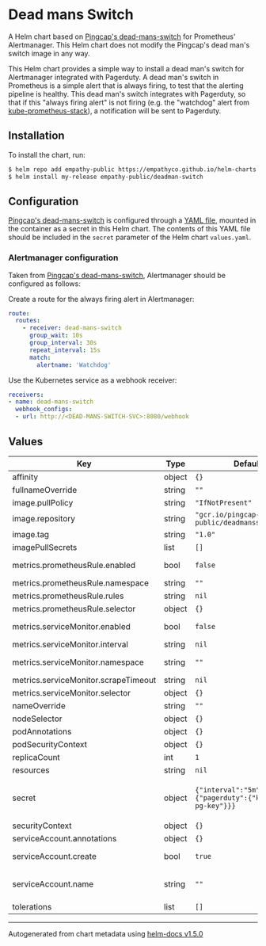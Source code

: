 # Dead mans Switch

A Helm chart based on [Pingcap's dead-mans-switch](https://github.com/pingcap/dead-mans-switch) for Prometheus' Alertmanager. This Helm chart does not modify the Pingcap's dead man's switch image in any way.

This Helm chart provides a simple way to install a dead man's switch for Alertmanager integrated with Pagerduty. A dead man's switch in Prometheus is a simple alert that is always firing, to test that the alerting pipeline is healthy. This dead man's switch integrates with Pagerduty, so that if this "always firing alert" is not firing (e.g. the "watchdog" alert from [kube-prometheus-stack](https://github.com/prometheus-community/helm-charts/blob/main/charts/kube-prometheus-stack/templates/prometheus/rules-1.14/general.rules.yaml)), a notification will be sent to Pagerduty.

## Installation

To install the chart, run:

```bash
$ helm repo add empathy-public https://empathyco.github.io/helm-charts
$ helm install my-release empathy-public/deadman-switch
```

## Configuration

[Pingcap's dead-mans-switch](https://github.com/pingcap/dead-mans-switch) is configured through a [YAML file](https://github.com/pingcap/dead-mans-switch/blob/master/manifest/config.example.yaml), mounted in the container as a secret in this Helm chart. The contents of this YAML file should be included in the `secret` parameter of the Helm chart `values.yaml`.

### Alertmanager configuration

Taken from [Pingcap's dead-mans-switch](https://github.com/pingcap/dead-mans-switch), Alertmanager should be configured as follows:

Create a route for the always firing alert in Alertmanager:
```yaml
route:
  routes:
    - receiver: dead-mans-switch
      group_wait: 10s
      group_interval: 30s
      repeat_interval: 15s
      match:
        alertname: 'Watchdog'
```

Use the Kubernetes service as a webhook receiver:
```yaml
receivers:
- name: dead-mans-switch
  webhook_configs:
  - url: http://<DEAD-MANS-SWITCH-SVC>:8080/webhook
```

## Values

| Key | Type | Default | Description |
|-----|------|---------|-------------|
| affinity | object | `{}` | Kubernetes pod affinity |
| fullnameOverride | string | `""` | Chart full name override |
| image.pullPolicy | string | `"IfNotPresent"` | Image pullpolicy |
| image.repository | string | `"gcr.io/pingcap-public/deadmansswitch"` | Image repository |
| image.tag | string | `"1.0"` | Image tag |
| imagePullSecrets | list | `[]` | Image pull secrets |
| metrics.prometheusRule.enabled | bool | `false` | if true, creates a Prometheus Operator PrometheusRule |
| metrics.prometheusRule.namespace | string | `""` | Namespace for the PrometheusRule Resource |
| metrics.prometheusRule.rules | string | `nil` | Prometheus Rule definitions |
| metrics.prometheusRule.selector | object | `{}` | Prometheus instance selector labels |
| metrics.serviceMonitor.enabled | bool | `false` | if true, creates a Prometheus Operator ServiceMonitor |
| metrics.serviceMonitor.interval | string | `nil` | Interval at which metrics should be scraped. |
| metrics.serviceMonitor.namespace | string | `""` | Namespace for the ServiceMonitor Resource (defaults to the Release Namespace). |
| metrics.serviceMonitor.scrapeTimeout | string | `nil` | Timeout after which the scrape is ended  |
| metrics.serviceMonitor.selector | object | `{}` | Prometheus instance selector labels |
| nameOverride | string | `""` | Chart name override |
| nodeSelector | object | `{}` | Kubernetes node selector |
| podAnnotations | object | `{}` | Custom pod annotations |
| podSecurityContext | object | `{}` | Custom pod security context |
| replicaCount | int | `1` | Number of deployment replicas |
| resources | string | `nil` | Container resources |
| secret | object | `{"interval":"5m","notify":{"pagerduty":{"key":"your-pg-key"}}}` | Pingcap's dead-man-switch configuration as YAML. Please see https://github.com/pingcap/dead-mans-switch/blob/master/manifest/config.example.yaml |
| securityContext | object | `{}` | Custom container security context |
| serviceAccount.annotations | object | `{}` | Annotations to add to the service account |
| serviceAccount.create | bool | `true` | Specifies whether a service account should be created |
| serviceAccount.name | string | `""` | The name of the service account to use. If not set and create is true, a name is generated using the fullname template |
| tolerations | list | `[]` | Kubernetes tolerations |

----------------------------------------------
Autogenerated from chart metadata using [helm-docs v1.5.0](https://github.com/norwoodj/helm-docs/releases/v1.5.0)

